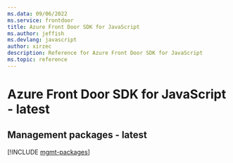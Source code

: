 ```yaml
---
ms.data: 09/06/2022
ms.service: frontdoor
title: Azure Front Door SDK for JavaScript
ms.author: jeffish
ms.devlang: javascript
author: xirzec
description: Reference for Azure Front Door SDK for JavaScript
ms.topic: reference
---
```

# Azure Front Door SDK for JavaScript - latest

## Management packages - latest
[!INCLUDE [mgmt-packages](front-door-mgmt-index.md)]